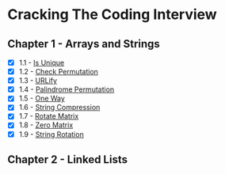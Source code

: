 # Cracking The Coding Interview
## Chapter 1 - Arrays and Strings
- [x] 1.1 - [Is Unique](1-array-and-strings/IsUnique.cs)
- [x] 1.2 - [Check Permutation](1-array-and-strings/CheckPermutation.cs)
- [x] 1.3 - [URLify](1-array-and-strings/URLify.cs)
- [x] 1.4 - [Palindrome Permutation](1-array-and-strings/PalindromePermutation.cs)
- [x] 1.5 - [One Way](1-array-and-strings/OneWay.cs)
- [x] 1.6 - [String Compression](1-array-and-strings/StringCompression.cs)
- [x] 1.7 - [Rotate Matrix](1-array-and-strings/RotateMatrix.cs)
- [x] 1.8 - [Zero Matrix](1-array-and-strings/ZeroMatrix.cs)
- [x] 1.9 - [String Rotation]((1-array-and-strings/StringRotation.cs))

## Chapter 2 - Linked Lists